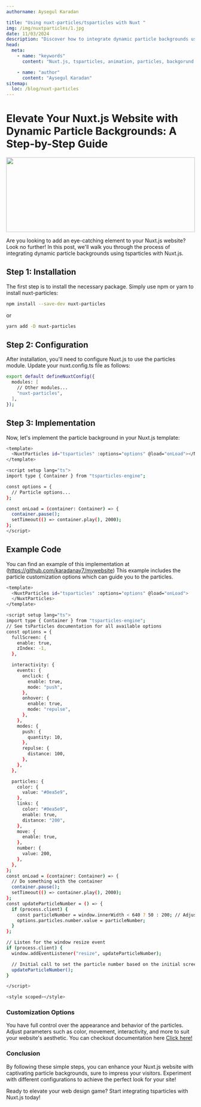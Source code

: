 ```yaml
---
authorname: Aysegul Karadan

title: "Using nuxt-particles/tsparticles with Nuxt "
img: /img/nuxtparticles/1.jpg
date: 11/03/2024
description: "Discover how to integrate dynamic particle backgrounds using tsparticles with Nuxt.js. Follow our step-by-step guide to create captivating animations for your website. "
head:
  meta:
    - name: "keywords"
      content: "Nuxt.js, tsparticles, animation, particles, backgorund animation, nuxt ui, nuxt tsparticles, how to use tsparticles with nuxt, nuxt tsparticles, nuxt3 tsparticles, muxt.js tsparticles, how to use tsparticles with nuxt.js, how to use tsparticles with nuxt3 , ts-particles, ts-particles eith nuxt, nuxt-particles, nuxt-particles for nuxt, nuxtparticles, nuxt particles"

    - name: "author"
      content: "Aysegul Karadan"
sitemap:
  loc: /blog/nuxt-particles
---
```

# Elevate Your Nuxt.js Website with Dynamic Particle Backgrounds: A Step-by-Step Guide

<div class="flex flex-col items-center justify-center  p-2">
  <img src="/img/nuxtparticles/1.jpg" style="width: 100%; height: 200px; object-fit: cover;" class="rounded-lg">

</div>




Are you looking to add an eye-catching element to your Nuxt.js website? Look no further! In this post, we'll walk you through the process of integrating dynamic particle backgrounds using tsparticles with Nuxt.js.<br/>



## Step 1: Installation

The first step is to install the necessary package. Simply use npm or yarn to install nuxt-particles:

```bash
npm install --save-dev nuxt-particles
```

or

```bash
yarn add -D nuxt-particles

```

## Step 2: Configuration

After installation, you'll need to configure Nuxt.js to use the particles module. Update your nuxt.config.ts file as follows:

```bash
export default defineNuxtConfig({
  modules: [
    // Other modules...
    "nuxt-particles",
  ],
});

```

## Step 3: Implementation

Now, let's implement the particle background in your Nuxt.js template:

```bash
<template>
  <NuxtParticles id="tsparticles" :options="options" @load="onLoad"></NuxtParticles>
</template>

<script setup lang="ts">
import type { Container } from "tsparticles-engine";

const options = {
  // Particle options...
};

const onLoad = (container: Container) => {
  container.pause();
  setTimeout(() => container.play(), 2000);
};
</script>

```

## Example Code

You can find an example of this implementation at (https://github.com/karadanay7/mywebsite)
This example includes the particle customization options which can guide you to the particles.

```bash
<template>
  <NuxtParticles id="tsparticles" :options="options" @load="onLoad">
  </NuxtParticles>
</template>

<script setup lang="ts">
import type { Container } from "tsparticles-engine";
// See tsParticles documentation for all available options
const options = {
  fullScreen: {
    enable: true,
    zIndex: -1,
  },

  interactivity: {
    events: {
      onclick: {
        enable: true,
        mode: "push",
      },
      onhover: {
        enable: true,
        mode: "repulse",
      },
    },
    modes: {
      push: {
        quantity: 10,
      },
      repulse: {
        distance: 100,
      },
    },
  },

  particles: {
    color: {
      value: "#0ea5e9",
    },
    links: {
      color: "#0ea5e9",
      enable: true,
      distance: "200",
    },
    move: {
      enable: true,
    },
    number: {
      value: 200,
    },
  },
};
const onLoad = (container: Container) => {
  // Do something with the container
  container.pause();
  setTimeout(() => container.play(), 2000);
};
const updateParticleNumber = () => {
  if (process.client) {
    const particleNumber = window.innerWidth < 640 ? 50 : 200; // Adjust the threshold and values as needed
    options.particles.number.value = particleNumber;
  }
};

// Listen for the window resize event
if (process.client) {
  window.addEventListener("resize", updateParticleNumber);

  // Initial call to set the particle number based on the initial screen size
  updateParticleNumber();
}

</script>

<style scoped></style>

```

### Customization Options

You have full control over the appearance and behavior of the particles. Adjust parameters such as color, movement, interactivity, and more to suit your website's aesthetic. You can checkout documentation here [Click here!](https://nuxt-particles.joeypereira.dev/getting-started/setup)

### Conclusion

By following these simple steps, you can enhance your Nuxt.js website with captivating particle backgrounds, sure to impress your visitors. Experiment with different configurations to achieve the perfect look for your site!

Ready to elevate your web design game? Start integrating tsparticles with Nuxt.js today!
